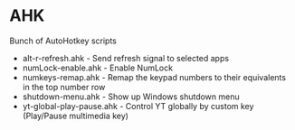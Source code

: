 # AHK
Bunch of AutoHotkey scripts

- alt-r-refresh.ahk - Send refresh signal to selected apps
- numLock-enable.ahk - Enable NumLock
- numkeys-remap.ahk - Remap the keypad numbers to their equivalents in the top number row
- shutdown-menu.ahk - Show up Windows shutdown menu
- yt-global-play-pause.ahk - Control YT globally by custom key (Play/Pause multimedia key)